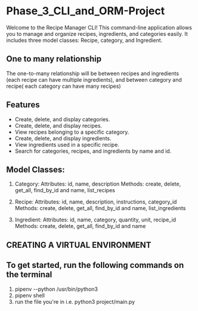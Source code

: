 # Phase_3_CLI_and_ORM-Project
Welcome to the Recipe Manager CLI! This command-line application allows you to manage and organize recipes, ingredients, and categories easily. It includes three model classes: Recipe, category, and Ingredient. 

## One to many relationship
The one-to-many relationship will be between recipes and ingredients (each recipe can have multiple ingredients), and between category and recipe( each category can have many recipes)

## Features
- Create, delete, and display categories.
- Create, delete, and display recipes.
- View recipes belonging to a specific category.
- Create, delete, and display ingredients.
- View ingredients used in a specific recipe.
- Search for categories, recipes, and ingredients by name and id.

## Model Classes:
1. Category:
Attributes: id, name, description
Methods: create, delete, get_all, find_by_id and name, list_recipes

2. Recipe:
Attributes: id, name, description, instructions, category_id
Methods: create, delete, get_all, find_by_id and name, list_ingredients

3. Ingredient:
Attributes: id, name, category, quantity, unit, recipe_id
Methods: create, delete, get_all, find_by_id and name

## CREATING A VIRTUAL ENVIRONMENT
## To get started, run the following commands on the terminal
1. pipenv --python /usr/bin/python3
2. pipenv shell
3. run the file you're in i.e. python3 project/main.py